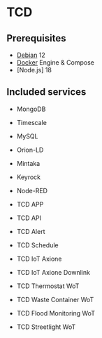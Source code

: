 # TCD

## Prerequisites

- [Debian](https://www.debian.org/) 12
- [Docker](https://www.docker.com/) Engine & Compose
- [Node.js] 18

## Included services

- MongoDB
- Timescale
- MySQL
- Orion-LD
- Mintaka
- Keyrock
- Node-RED

- TCD APP
- TCD API
- TCD Alert
- TCD Schedule
- TCD IoT Axione
- TCD IoT Axione Downlink
- TCD Thermostat WoT
- TCD Waste Container WoT
- TCD Flood Monitoring WoT
- TCD Streetlight WoT
